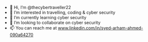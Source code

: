 - 👋 Hi, I’m @thecybertraveller22
- 👀 I’m interested in travelling, coding & cyber security
- 🌱 I’m currently learning cyber security
- 💞️ I’m looking to collaborate on cyber security
- 📫 You can reach me at www.linkedin.com/in/syed-arham-ahmed-090a64270

<!---
thecybertraveller22/thecybertraveller22 is a ✨ special ✨ repository because its `README.md` (this file) appears on your GitHub profile.
You can click the Preview link to take a look at your changes.
--->
